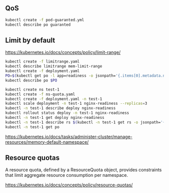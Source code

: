 ## QoS

```sh
kubectl create -f pod-guaranted.yml
kubectl describe po guaranted
```

## Limit by default

https://kubernetes.io/docs/concepts/policy/limit-range/

```sh
kubectl create -f limitrange.yaml
kubectl describe limitrange mem-limit-range
kubectl create -f deployment.yaml
PO=$(kubectl get po -l app=readiness -o jsonpath='{.items[0].metadata.name}')
kubectl describe po $PO
```

```sh
kubectl create ns test-1
kubectl create -f ns-quota.yaml
kubectl create -f deployment.yaml -n test-1
kubectl scale deployment -n test-1 nginx-readiness --replicas=3
kubectl -n test-1 describe deploy nginx-readiness
kubectl rollout status deploy -n test-1 nginx-readiness
kubectl -n test-1 get deploy nginx-readiness
kubectl -n test-1 describe rs $(kubectl -n test-1 get rs -o jsonpath='{.items[0].metadata.name}')
kubectl -n test-1 get po
```

https://kubernetes.io/docs/tasks/administer-cluster/manage-resources/memory-default-namespace/

## Resource quotas

A resource quota, defined by a ResourceQuota object, provides constraints that limit aggregate resource consumption per namespace.

https://kubernetes.io/docs/concepts/policy/resource-quotas/

